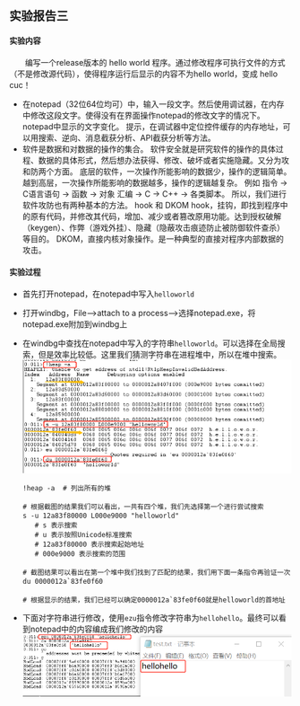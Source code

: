## 实验报告三

#### 实验内容
　　编写一个release版本的 hello world 程序。通过修改程序可执行文件的方式（不是修改源代码），使得程序运行后显示的内容不为hello world，变成 hello cuc！
- 在notepad（32位64位均可）中，输入一段文字。然后使用调试器，在内存中修改这段文字。使得没有在界面操作notepad的修改文字的情况下。notepad中显示的文字变化。
提示，在调试器中定位控件缓存的内存地址，可以用搜索、逆向、消息截获分析、API截获分析等方法。
- 软件是数据和对数据的操作的集合。
软件安全就是研究软件的操作的具体过程、数据的具体形式，然后想办法获得、修改、破坏或者实施隐藏。又分为攻和防两个方面。
底层的软件，一次操作所能影响的数据少，操作的逻辑简单。
越到高层，一次操作所能影响的数据越多，操作的逻辑越复杂。
例如
指令 -> C语言语句 -> 函数 -> 对象
汇编 -> C -> C++ -> 各类脚本。
所以，我们进行软件攻防也有两种基本的方法。
hook 和 DKOM
hook，挂钩，即找到程序中的原有代码，并修改其代码，增加、减少或者篡改原用功能。达到授权破解（keygen）、作弊（游戏外挂）、隐藏（隐蔽攻击痕迹防止被防御软件查杀）等目的。
DKOM，直接内核对象操作。是一种典型的直接对程序内部数据的攻击。

#### 实验过程
- 首先打开notepad，在notepad中写入`helloworld`
- 打开windbg，File——>attach to a process——>选择notepad.exe，将notepad.exe附加到windbg上
- 在windbg中查找在notepad中写入的字符串`helloworld`。可以选择在全局搜索，但是效率比较低。这里我们猜测字符串在进程堆中，所以在堆中搜索。
  ![image](1.png)

  ```
  !heap -a  # 列出所有的堆

  # 根据截图的结果我们可以看出，一共有四个堆，我们先选择第一个进行尝试搜索
  s -u 12a83f80000 L000e9000 "helloworld"
     # s 表示搜索
     # u 表示按照Unicode标准搜索
     # 12a83f80000 表示搜索起始地址
     # 000e9000 表示搜索的范围

  # 截图结果可以看出在第一个堆中我们找到了匹配的结果，我们用下面一条指令再验证一次
  du 0000012a`83fe0f60

  # 根据显示的结果，我们已经可以确定0000012a`83fe0f60就是helloworld的首地址
  ```

- 下面对字符串进行修改，使用`ezu`指令修改字符串为`hellohello`。最终可以看到notepad中的内容编成我们修改的内容<br>
![image](2.png)
